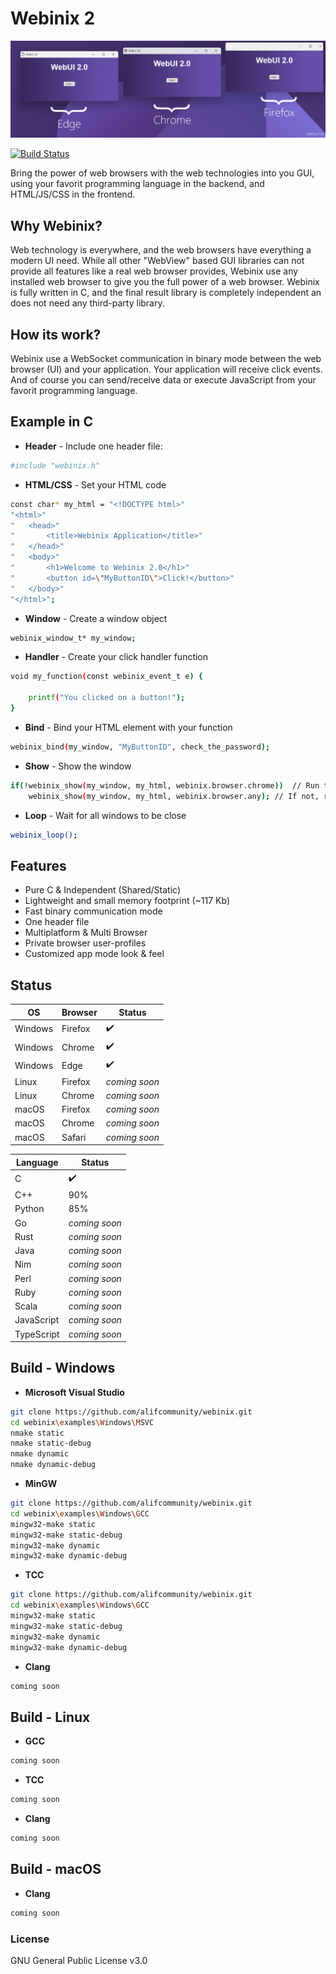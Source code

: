 # Webinix 2

![ScreenShot](screenshot.png)

[![Build Status](https://img.shields.io/github/issues/alifcommunity/webinix.svg?branch=master)](https://github.com/alifcommunity/webinix)

Bring the power of web browsers with the web technologies into you GUI, using your favorit programming language in the backend, and HTML/JS/CSS in the frontend.

## Why Webinix?

Web technology is everywhere, and the web browsers have everything a modern UI need. While all other "WebView" based GUI libraries can not provide all features like a real web browser provides, Webinix use any installed web browser to give you the full power of a web browser. Webinix is fully written in C, and the final result library is completely independent an does not need any third-party library.

## How its work?

Webinix use a WebSocket communication in binary mode between the web browser (UI) and your application. Your application will receive click events. And of course you can send/receive data or execute JavaScript from your favorit programming language. 

## Example in C

- **Header** - Include one header file:
```sh
#include "webinix.h"
```

- **HTML/CSS** - Set your HTML code
```sh
const char* my_html = "<!DOCTYPE html>"
"<html>"
"	<head>"
"		<title>Webinix Application</title>"
"	</head>"
"	<body>"
"		<h1>Welcome to Webinix 2.0</h1>"
"		<button id=\"MyButtonID\">Click!</button>"
"	</body>"
"</html>";
```

- **Window** - Create a window object
```sh
webinix_window_t* my_window;
```

- **Handler** - Create your click handler function
```sh
void my_function(const webinix_event_t e) {

    printf("You clicked on a button!");
}
```

- **Bind** - Bind your HTML element with your function
```sh
webinix_bind(my_window, "MyButtonID", check_the_password);
```

- **Show** - Show the window
```sh
if(!webinix_show(my_window, my_html, webinix.browser.chrome))  // Run the window on Chrome if is available
	webinix_show(my_window, my_html, webinix.browser.any); // If not, run on any other installed web browser
```

- **Loop** - Wait for all windows to be close
```sh
webinix_loop();
```

## Features

- Pure C & Independent (Shared/Static)
- Lightweight and small memory footprint (~117 Kb)
- Fast binary communication mode
- One header file
- Multiplatform & Multi Browser
- Private browser user-profiles
- Customized app mode look & feel

## Status

| OS | Browser  | Status |
| ------ | ------ | ------ |
| Windows | Firefox | ✔️ |
| Windows | Chrome | ✔️ |
| Windows | Edge | ✔️ |
| Linux | Firefox | *coming soon* |
| Linux | Chrome | *coming soon* |
| macOS | Firefox | *coming soon* |
| macOS | Chrome | *coming soon* |
| macOS | Safari | *coming soon* |

| Language | Status |
| ------ | ------ |
| C | ✔️ |
| C++ | 90% |
| Python | 85% |
| Go | *coming soon* |
| Rust | *coming soon* |
| Java | *coming soon* |
| Nim | *coming soon* |
| Perl | *coming soon* |
| Ruby | *coming soon* |
| Scala | *coming soon* |
| JavaScript | *coming soon* |
| TypeScript | *coming soon* |

## Build - Windows

- **Microsoft Visual Studio**
```sh
git clone https://github.com/alifcommunity/webinix.git
cd webinix\examples\Windows\MSVC
nmake static
nmake static-debug
nmake dynamic
nmake dynamic-debug
```

- **MinGW**
```sh
git clone https://github.com/alifcommunity/webinix.git
cd webinix\examples\Windows\GCC
mingw32-make static
mingw32-make static-debug
mingw32-make dynamic
mingw32-make dynamic-debug
```

- **TCC**
```sh
git clone https://github.com/alifcommunity/webinix.git
cd webinix\examples\Windows\GCC
mingw32-make static
mingw32-make static-debug
mingw32-make dynamic
mingw32-make dynamic-debug
```

- **Clang**
```sh
coming soon
```

## Build - Linux

- **GCC**
```sh
coming soon
```

- **TCC**
```sh
coming soon
```

- **Clang**
```sh
coming soon
```

## Build - macOS

- **Clang**
```sh
coming soon
```

### License

GNU General Public License v3.0
